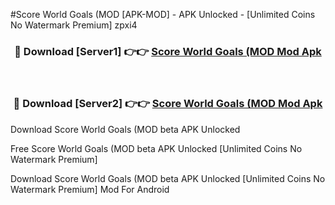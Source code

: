 #Score World Goals (MOD [APK-MOD] - APK Unlocked - [Unlimited Coins No Watermark Premium] zpxi4



<div align="center">

<h3>🔴 Download [Server1] 👉👉 <a href="https://momento.my/?title=Score_World_Goals_(MOD">Score World Goals (MOD Mod Apk</a></h3><br>

<h3>🔴 Download [Server2] 👉👉 <a href="https://momento.my/?title=Score_World_Goals_(MOD">Score World Goals (MOD Mod Apk</a></h3>
</div>



Download Score World Goals (MOD beta APK Unlocked

Free Score World Goals (MOD beta APK Unlocked [Unlimited Coins No Watermark Premium]

Download Score World Goals (MOD beta APK Unlocked [Unlimited Coins No Watermark Premium] Mod For Android
